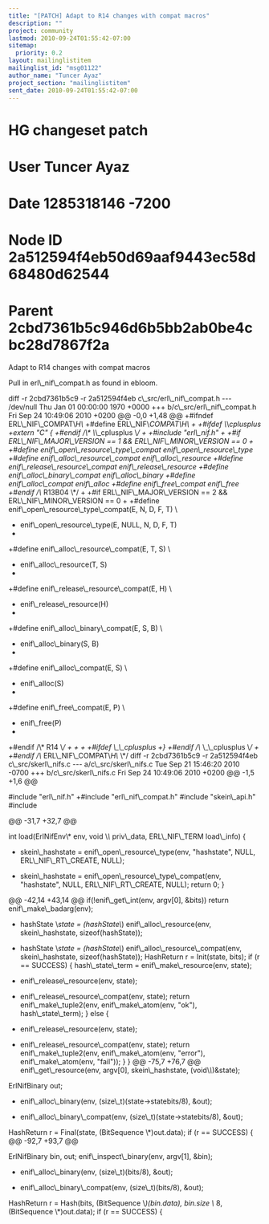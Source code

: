 ```yaml
---
title: "[PATCH] Adapt to R14 changes with compat macros"
description: ""
project: community
lastmod: 2010-09-24T01:55:42-07:00
sitemap:
  priority: 0.2
layout: mailinglistitem
mailinglist_id: "msg01122"
author_name: "Tuncer Ayaz"
project_section: "mailinglistitem"
sent_date: 2010-09-24T01:55:42-07:00
---
```



# HG changeset patch
# User Tuncer Ayaz 
# Date 1285318146 -7200
# Node ID 2a512594f4eb50d69aaf9443ec58d68480d62544
# Parent 2cbd7361b5c946d6b5bb2ab0be4cbc28d7867f2a
Adapt to R14 changes with compat macros

Pull in erl\\_nif\\_compat.h as found in ebloom.

diff -r 2cbd7361b5c9 -r 2a512594f4eb c\\_src/erl\\_nif\\_compat.h
--- /dev/null Thu Jan 01 00:00:00 1970 +0000
+++ b/c\\_src/erl\\_nif\\_compat.h Fri Sep 24 10:49:06 2010 +0200
@@ -0,0 +1,48 @@
+#ifndef ERL\\_NIF\\_COMPAT\\_H\\_
+#define ERL\\_NIF\\_COMPAT\\_H\\_
+
+#ifdef \\_\\_cplusplus
+extern "C" {
+#endif /\\* \\_\\_cplusplus \\*/
+
+#include "erl\\_nif.h"
+
+#if ERL\\_NIF\\_MAJOR\\_VERSION == 1 && ERL\\_NIF\\_MINOR\\_VERSION == 0
+
+#define enif\\_open\\_resource\\_type\\_compat enif\\_open\\_resource\\_type
+#define enif\\_alloc\\_resource\\_compat enif\\_alloc\\_resource
+#define enif\\_release\\_resource\\_compat enif\\_release\\_resource
+#define enif\\_alloc\\_binary\\_compat enif\\_alloc\\_binary
+#define enif\\_alloc\\_compat enif\\_alloc
+#define enif\\_free\\_compat enif\\_free
+#endif /\\* R13B04 \\*/
+
+#if ERL\\_NIF\\_MAJOR\\_VERSION == 2 && ERL\\_NIF\\_MINOR\\_VERSION == 0
+
+#define enif\\_open\\_resource\\_type\\_compat(E, N, D, F, T) \\
+ enif\\_open\\_resource\\_type(E, NULL, N, D, F, T)
+
+#define enif\\_alloc\\_resource\\_compat(E, T, S) \\
+ enif\\_alloc\\_resource(T, S)
+
+#define enif\\_release\\_resource\\_compat(E, H) \\
+ enif\\_release\\_resource(H)
+
+#define enif\\_alloc\\_binary\\_compat(E, S, B) \\
+ enif\\_alloc\\_binary(S, B)
+
+#define enif\\_alloc\\_compat(E, S) \\
+ enif\\_alloc(S)
+
+#define enif\\_free\\_compat(E, P) \\
+ enif\\_free(P)
+
+#endif /\\* R14 \\*/
+
+
+
+#ifdef \\_\\_cplusplus
+}
+#endif /\\* \\_\\_cplusplus \\*/
+
+#endif /\\* ERL\\_NIF\\_COMPAT\\_H\\_ \\*/
diff -r 2cbd7361b5c9 -r 2a512594f4eb c\\_src/skerl\\_nifs.c
--- a/c\\_src/skerl\\_nifs.c Tue Sep 21 15:46:20 2010 -0700
+++ b/c\\_src/skerl\\_nifs.c Fri Sep 24 10:49:06 2010 +0200
@@ -1,5 +1,6 @@
 
 #include "erl\\_nif.h"
+#include "erl\\_nif\\_compat.h"
 #include "skein\\_api.h"
 #include 
 
@@ -31,7 +32,7 @@
 
 int load(ErlNifEnv\\* env, void \\*\\* priv\\_data, ERL\\_NIF\\_TERM load\\_info)
 {
- skein\\_hashstate = enif\\_open\\_resource\\_type(env, "hashstate", NULL, 
ERL\\_NIF\\_RT\\_CREATE, NULL);
+ skein\\_hashstate = enif\\_open\\_resource\\_type\\_compat(env, "hashstate", NULL, 
ERL\\_NIF\\_RT\\_CREATE, NULL);
 return 0;
 }
 
@@ -42,14 +43,14 @@
 if(!enif\\_get\\_int(env, argv[0], &bits))
 return enif\\_make\\_badarg(env);
 
- hashState \\*state = (hashState\\*) enif\\_alloc\\_resource(env, skein\\_hashstate, 
sizeof(hashState));
+ hashState \\*state = (hashState\\*) enif\\_alloc\\_resource\\_compat(env, 
skein\\_hashstate, sizeof(hashState));
 HashReturn r = Init(state, bits);
 if (r == SUCCESS) {
 hash\\_state\\_term = enif\\_make\\_resource(env, state);
- enif\\_release\\_resource(env, state);
+ enif\\_release\\_resource\\_compat(env, state);
 return enif\\_make\\_tuple2(env, enif\\_make\\_atom(env, "ok"), 
hash\\_state\\_term);
 } else {
- enif\\_release\\_resource(env, state);
+ enif\\_release\\_resource\\_compat(env, state);
 return enif\\_make\\_tuple2(env, enif\\_make\\_atom(env, "error"), 
enif\\_make\\_atom(env, "fail"));
 }
 }
@@ -75,7 +76,7 @@
 enif\\_get\\_resource(env, argv[0], skein\\_hashstate, (void\\*\\*)&state);
 
 ErlNifBinary out;
- enif\\_alloc\\_binary(env, (size\\_t)(state-&gt;statebits/8), &out);
+ enif\\_alloc\\_binary\\_compat(env, (size\\_t)(state-&gt;statebits/8), &out);
 
 HashReturn r = Final(state, (BitSequence \\*)out.data);
 if (r == SUCCESS) {
@@ -92,7 +93,7 @@
 
 ErlNifBinary bin, out;
 enif\\_inspect\\_binary(env, argv[1], &bin);
- enif\\_alloc\\_binary(env, (size\\_t)(bits/8), &out);
+ enif\\_alloc\\_binary\\_compat(env, (size\\_t)(bits/8), &out);
 
 HashReturn r = Hash(bits, (BitSequence \\*)(bin.data), bin.size \\* 8, 
(BitSequence \\*)out.data);
 if (r == SUCCESS) {

